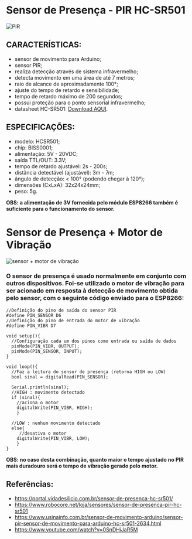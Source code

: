 # Sensor de Presença - PIR HC-SR501
![PIR](https://encrypted-tbn0.gstatic.com/images?q=tbn%3AANd9GcQlPwKhonsljaeZ4nTet6fBFs_itHyJSJN2enu6CBj6bLKG9rSi)

## CARACTERÍSTICAS:
* sensor de movimento para Arduino;
* sensor PIR;
* realiza detecção através de sistema infravermelho;
* detecta movimento em uma área de até 7 metros;
* raio de alcance de aproximadamente 100°;
* ajuste do tempo de retardo e sensibilidade;
* tempo de retardo máximo de 200 segundos;
* possui proteção para o ponto sensorial infravermelho;
* datasheet HC-SR501: [Download AQUI](https://www.usinainfo.com.br/index.php?controller=attachment&id_attachment=432).

## ESPECIFICAÇÕES:
* modelo: HCSR501;
* chip: BISS0001;
* alimentação: 5V - 20VDC;
* saída TTL/OUT: 3.3V;
* tempo de retardo ajustável: 2s - 200s;
* distância detectável (ajustável): 3m - 7m;
* ângulo de detecção: < 100° (podendo chegar à 120°);
* dimensões (CxLxA): 32x24x24mm;
* peso: 5g.

__OBS: a alimentação de 3V fornecida pelo módulo ESP8266 também é suficiente para o funcionamento do sensor.__ 

# Sensor de Presença + Motor de Vibração
![sensor + motor de vibração](https://i.imgur.com/D89rDxu.jpg)

### O sensor de presença é usado normalmente em conjunto com outros dispositivos. Foi-se utilizado o motor de vibração para ser acionado em resposta à detecção de movimento obtida pelo sensor, com o seguinte código enviado para o ESP8266:
```
//Definição do pino de saída do sensor PIR
#define PIN_SENSOR D6
//Definição do pino de entrada do motor de vibração
#define PIN_VIBR D7
 
void setup(){
  //Configuração cada um dos pinos como entrada ou saída de dados
  pinMode(PIN_VIBR, OUTPUT);
  pinMode(PIN_SENSOR, INPUT);
}
 
void loop(){
  //Faz a leitura do sensor de presença (retorna HIGH ou LOW)
  bool sinal = digitalRead(PIN_SENSOR);
  
  Serial.println(sinal);
  //HIGH : movimento detectado
  if (sinal){
    //aciona o motor
    digitalWrite(PIN_VIBR, HIGH);
    }
  
  //LOW : nenhum movimento detectado
  else{
     //desativa o motor
    digitalWrite(PIN_VIBR, LOW);
    }
}
```
__OBS: no caso desta combinação, quanto maior o tempo ajustado no PIR mais duradouro será o tempo de vibração gerado pelo motor.__

## Referências:
* https://portal.vidadesilicio.com.br/sensor-de-presenca-hc-sr501/
* https://www.robocore.net/loja/sensores/sensor-de-presenca-pir-hc-sr501
* https://www.usinainfo.com.br/sensor-de-movimento-arduino/sensor-pir-sensor-de-movimento-para-arduino-hc-sr501-2634.html
* https://www.youtube.com/watch?v=0SnDHiJaR5M
